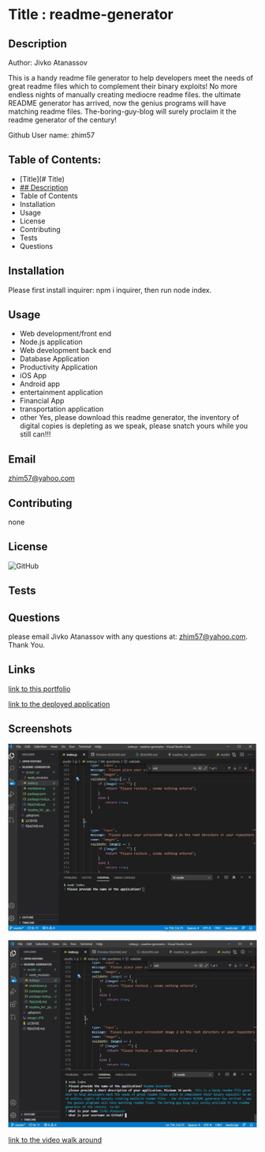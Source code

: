 # Title : readme-generator
## Description
Author: Jivko Atanassov

This is a handy readme file generator to help developers meet the needs of great readme files which to complement their binary exploits! No more endless nights of manually creating mediocre readme files. the ultimate README generator has arrived, now the genius programs will have matching readme files. The-boring-guy-blog will surely proclaim it the readme generator of the century!

Github User name: zhim57

## Table of Contents:
- [Title](# Title)
- [## Description]( description)
- Table of Contents
- Installation
- Usage
- License
- Contributing
- Tests
- Questions

## Installation
Please first install inquirer:   npm i inquirer, then run node index.
## Usage
- Web development/front end
- Node.js  application
- Web development back end
- Database Application
- Productivity Application
- iOS App
- Android app
- entertainment application
- Financial App
- transportation application
- other
Yes, please download this readme generator, the inventory of digital copies is depleting as we speak,  please snatch yours while you still can!!!
## Email
zhim57@yahoo.com
## Contributing
none
## License
![GitHub](https://img.shields.io/github/license/zhim57/readme-generator)

## Tests

## Questions
please email Jivko Atanassov with any questions at: zhim57@yahoo.com. Thank You.

## Links

[link to this portfolio](https://github.com/zhim57/readme-generator)

[link to the deployed application](undefined)
  

## Screenshots

![screenshot no.1 of the working application](../images/image1.JPG)

![screenshot no.2 of the working application](../images/image2.JPG)

[link to the video walk around](https://drive.google.com/file/d/17b220GzkOREfELclfLiixOgT_Ob4euU9/view)


  
